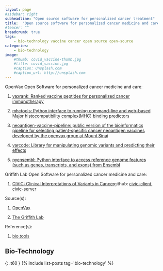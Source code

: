 ```yaml
---
layout: page
#sidebar: right
subheadline: "Open source software for personalized cancer treatment"
title:  "Open source software for personalized cancer medicine and care"
#teaser: ""
breadcrumb: true
tags:
    - bio-technology vaccine cancer open source open-source
categories:
    - bio-technology
image:
    #thumb: covid_vaccine-thumb.jpg
    #title: covid_vaccine.jpg
    #caption: Unsplash.com
    #caption_url: http://unsplash.com
---
```


OpenVax Open Software for personalized cancer medicine and care:

1. [vaxrank: Ranked vaccine peptides for personalized cancer immunotherapy](https://github.com/openvax/vaxrank)

2. [mhctools: Python interface to running command-line and web-based Major histocompatibility complex(MHC) binding predictors](https://github.com/openvax/mhctools)

3. [neoantigen-vaccine-pipeline: public version of the bioinformatics pipeline for selecting patient-specific cancer neoantigen vaccines developed by the openvax group at Mount Sinai](https://github.com/openvax/neoantigen-vaccine-pipeline)

4. [varcode: Library for manipulating genomic variants and predicting their effects ](https://github.com/openvax/varcode)

5. [pyensembl: Python interface to access reference genome features (such as genes, transcripts, and exons) from Ensembl](https://github.com/openvax/pyensembl) 


Griffith Lab Open Software for personalized cancer medicine and care:
 
1. [CIViC: Clinical Interpretations of Variants in Cancer](https://civicdb.org/home)github: [civic-client](https://github.com/griffithlab/civic-client), [civic-server](https://github.com/griffithlab/civic-server) 

Source(s):

1. [OpenVax](https://www.openvax.org/)

2. [The Griffith Lab](https://griffithlab.org/)


Reference(s):

1. [bio.tools](https://bio.tools/)

## Bio-Technology
{: .t60 }
{% include list-posts tag='bio-technology' %}


